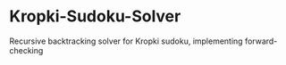 # Kropki-Sudoku-Solver
Recursive backtracking solver for Kropki sudoku, implementing forward-checking
